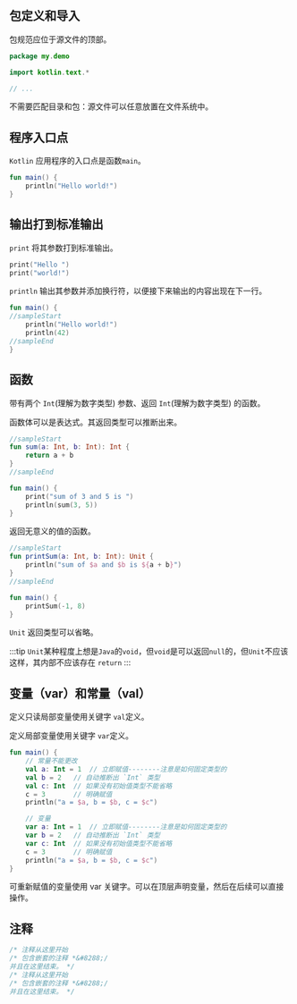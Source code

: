 ## 包定义和导入

包规范应位于源文件的顶部。

```kotlin
package my.demo

import kotlin.text.*

// ...
```

不需要匹配目录和包：源文件可以任意放置在文件系统中。

## 程序入口点

`Kotlin` 应用程序的入口点是函数`main`。

```kotlin
fun main() {
    println("Hello world!")
}
```

## 输出打到标准输出

`print` 将其参数打到标准输出。

```kotlin
print("Hello ")
print("world!")
```

`println` 输出其参数并添加换行符，以便接下来输出的内容出现在下一行。

```kotlin
fun main() {
//sampleStart
    println("Hello world!")
    println(42)
//sampleEnd
}
```

## 函数

带有两个 `Int`(理解为数字类型) 参数、返回 `Int`(理解为数字类型) 的函数。

函数体可以是表达式。其返回类型可以推断出来。

```kotlin
//sampleStart
fun sum(a: Int, b: Int): Int {
    return a + b
}
//sampleEnd

fun main() {
    print("sum of 3 and 5 is ")
    println(sum(3, 5))
}
```

返回无意义的值的函数。

```kotlin
//sampleStart
fun printSum(a: Int, b: Int): Unit {
    println("sum of $a and $b is ${a + b}")
}
//sampleEnd

fun main() {
    printSum(-1, 8)
}
```

`Unit` 返回类型可以省略。

:::tip
`Unit`某种程度上想是`Java`的`void`，但`void`是可以返回`null`的，但`Unit`不应该这样，其内部不应该存在 `return`
:::

## 变量（var）和常量（val）

定义只读局部变量使用关键字 `val`定义。

定义局部变量使用关键字 `var`定义。

```kotlin
fun main() {
    // 常量不能更改
    val a: Int = 1  // 立即赋值--------注意是如何固定类型的
    val b = 2   // 自动推断出 `Int` 类型
    val c: Int  // 如果没有初始值类型不能省略
    c = 3       // 明确赋值
    println("a = $a, b = $b, c = $c")

    // 变量
    var a: Int = 1  // 立即赋值--------注意是如何固定类型的
    var b = 2   // 自动推断出 `Int` 类型
    var c: Int  // 如果没有初始值类型不能省略
    c = 3       // 明确赋值
    println("a = $a, b = $b, c = $c")
}
```

可重新赋值的变量使用 var 关键字。可以在顶层声明变量，然后在后续可以直接操作。

<!-- ## 创建类与实例

使用 `class` 关键字定义类。

```kotlin
class Shape
```

类的属性可以在其声明或主体中列出。

```kotlin
class Rectangle(var height: Double, var length: Double) {
    var perimeter = (height + length) * 2
}
```

类之间继承由冒号（`:`）声明。默认情况下类都是 `final` 的；如需让一个类可继承， 请将其标记为 `open`。

```kotlin
open class Shape

class Rectangle(var height: Double, var length: Double): Shape() {
    var perimeter = (height + length) * 2
}
``` -->

## 注释

```kotlin
/* 注释从这里开始
/* 包含嵌套的注释 *&#8288;/
并且在这里结束。 */
/* 注释从这里开始
/* 包含嵌套的注释 *&#8288;/
并且在这里结束。 */
```

